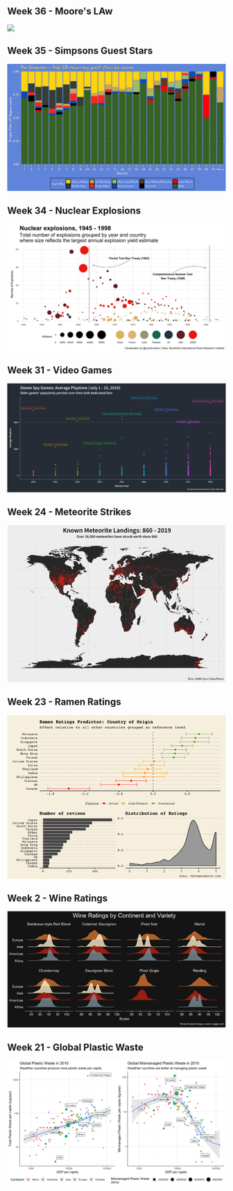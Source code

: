 Week 36 - Moore's LAw
------------------------------------------------
<img src="README_figs/2019\-36_MooresLaw.png" />

Week 35 - Simpsons Guest Stars
------------------------------------------------
<img src="README_figs/Simpsons.png" />

Week 34 - Nuclear Explosions
------------------------------------------------
<img src="README_figs/NuclearExplosions.png" />

Week 31 - Video Games
------------------------------------------------

<img src="README_figs/VideoGames.png" />

Week 24 - Meteorite Strikes
------------------------------------------------

<img src="README_figs/Meteorites.png" />

Week 23 - Ramen Ratings
------------------------------------------------

<img src="README_figs/RamenRatings.png" />

Week 2 - Wine Ratings
------------------------------------------------

<img src="README_figs/WineRatings.png" />

Week 21 - Global Plastic Waste
------------------------------------------------

<img src="README_figs/PlasticWaste.png" />
